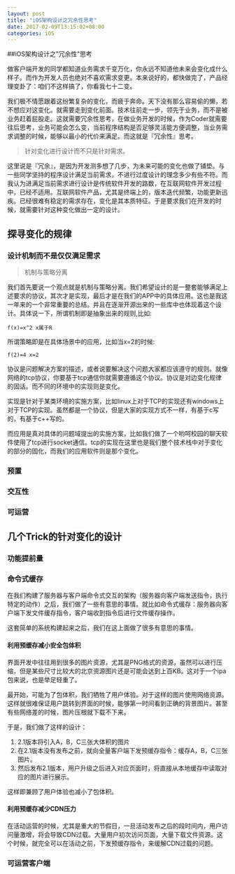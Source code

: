 ```yaml
---
layout: post
title: "iOS架构设计之冗余性思考"
date: 2017-02-09T13:15:02+08:00
categories: iOS
---
```





##iOS架构设计之"冗余性"思考

做客户端开发的同学都知道业务需求千变万化，你永远不知道他未来会变化成什么样子。而作为开发人员也绝对不喜欢需求变更。本来说好的，都快做完了，产品经理变卦了：咱们不这样搞了，你看我七十二变。

我们极不情愿跟着这纷繁复杂的变化，而疲于奔命。天下没有那么容易偷的懒，若不想应对这变化。就需要走到变化前面。技术往前走一步，领先于业务，而不是被业务赶着屁股走。这就需要冗余性思考，在做业务开发的时候，作为Coder就需要往后思考，业务可能会怎么变，当前程序结构是否足够灵活能方便调整，当业务需求调整的时候，能够以最小的代价来满足。而这就是『冗余性』思考。

> 针对变化进行设计而不只是针对需求。

这里说是『冗余』，是因为开发测多想了几步，为未来可能的变化也做了铺垫。与一些同学坚持的程序设计满足当前需求，不进行过度设计的理念多少有些不符。而我认为进满足当前需求进行设计是传统软件开发的路数，在互联网软件开发过程中，已经不适用。互联网软件产品，尤其是终端上的，版本迭代频繁，功能更新迅疾。已经很难有稳定的需求存在，变化是其本质特征。于是要求我们在开发的时候，就需要针对这种变化做出一定的设计。



## 探寻变化的规律
### 设计机制而不是仅仅满足需求 

> 机制与策略分离

我们首先要说一个观点就是机制与策略分离。我们希望设计的是一整套能够满足上述要求的协议，其次才是实现，最后才是在我们的APP中的具体应用。这也是我这一年来的一个非常重要的总结。并且在逐渐开源出来的一些库中也体现着这个设计。具体说一下，所谓机制即是抽象出来的规则,比如:

~~~
f(x)=x^2 x属于R
~~~

所谓策略即是在具体场景中的应用，比如当x=2的时候:

~~~
f(2)=4 x=2
~~~

协议是问题解决方案的描述，或者说要解决这个问题大家都应该遵守的规则。就像网络的tcp协议，你要基于tcp通信你就需要遵循这个协议。协议是对边变化规律的固话。而不同的环境中的实现则是变化。

实现是针对于某类环境的实施方案，比如linux上对于TCP的实现还有windows上对于TCP的实现。虽然都是一个协议，但是大家的实现方式不一样，有基于c写的，有基于c++写的。

而应用是真对具体的问题域提出的实施方案，比如我们做了一个哟呵校园的聊天软件使用了tcp进行socket通信。tcp的实现在这里也是我们整个技术栈中对于变化的部分的固化，而我们的应用软件则是那个变化。




### 预置

### 交互性

### 可运营

## 几个Trick的针对变化的设计

### 功能提前量

### 命令式缓存

在我们构建了服务器与客户端命令式交互的架构（服务器向客户端发送指令，执行特定的动作）之后，我们做了一些有意思的事情。就比如命令式缓存：服务器向客户端下发文件缓存指令，客户端收到指令后进行文件缓存操作。

这套简单的系统构建起来之后，我们在这上面做了很多有意思的事情。

#### 利用预缓存减小安全包体积

界面开发中往往用到很多的图片资源，尤其是PNG格式的资源，虽然可以进行压缩，但是某些尺寸比较大的北京资源图片还是可能会达到上百KB。这对于一个ipa包来说，也是举足轻重了。

最开始，可能为了包体积，我们牺牲了用户体验。对于这样的图片使用网络资源。这样就很难保证用户跳转到界面的时候，能够第一时间看到正确的背景图片。甚至有些网络差的时候，图片压根就下载不下来。


于是，我们做了这样的设计：

1. 2.1版本将引入A，B，C三张大体积的图片
2. 在2.1版本没有发布之前，就向全量客户端下发预缓存指令：缓存A，B，C三张图片。
3. 然后发布2.1版本，用户升级之后进入对应页面时，将直接从本地缓存中读取对应的图片进行展示。

这样即兼顾了用户体验也减小了包体积。

#### 利用预缓存减少CDN压力

在活动运营的时候，尤其是重大的节假日，一旦活动发布之后的段时间内，用户访问量激增，将会导致CDN过载。大量用户初次访问页面，大量下载文件资源。这个时候，就完全可以在活动之前，下发预缓存指令，来缓解CDN过载的问题。 

### 可运营客户端
